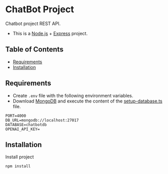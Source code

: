 # ChatBot Project

Chatbot project REST API.

- This is a [Node.js](https://nodejs.org/en) + [Express](https://expressjs.com/) project.

## Table of Contents

- [Requirements](#requirements)
- [Installation](#installation)

## Requirements

- Create `.env` file with the following environment variables.
- Download [MongoDB](https://www.mongodb.com/) and execute the content of the [setup-database.ts](https://github.com/SebastianTrujillo/chatbot-api/blob/main/src/databases/setup-database.ts) file.

```
PORT=4000
DB_URL=mongodb://localhost:27017
DATABASE=chatbotdb
OPENAI_API_KEY=
```

## Installation

Install project

```bash
npm install
```
